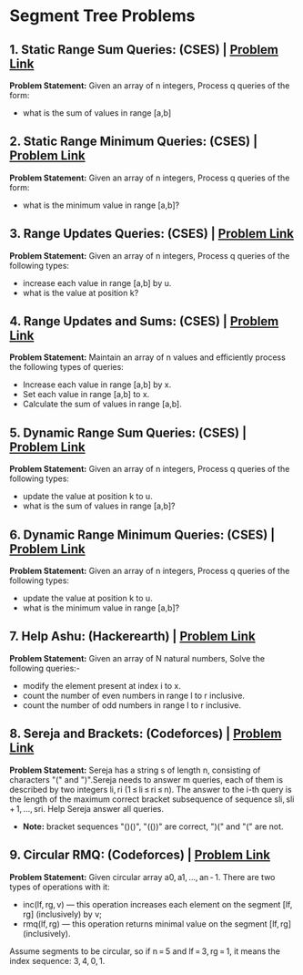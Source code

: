 # Segment Tree Problems

## 1. Static Range Sum Queries: (CSES) | [Problem Link](https://cses.fi/problemset/task/1646)  
**Problem Statement:** Given an array of n integers, Process q queries of the form: 
 - what is the sum of values in range [a,b]

## 2. Static Range Minimum Queries: (CSES) | [Problem Link](https://cses.fi/problemset/task/1647) 
**Problem Statement:** Given an array of n integers, Process q queries of the form: 
 - what is the minimum value in range [a,b]?

## 3. Range Updates Queries: (CSES) | [Problem Link](https://cses.fi/problemset/task/1651) 
**Problem Statement:** Given an array of n integers, Process q queries of the following types:
 - increase each value in range [a,b] by u.
 - what is the value at position k?

## 4. Range Updates and Sums: (CSES) | [Problem Link](https://cses.fi/problemset/task/1735) 
**Problem Statement:** Maintain an array of n values and efficiently process the following types of queries:
 - Increase each value in range [a,b] by x.
 - Set each value in range [a,b] to x.
 - Calculate the sum of values in range [a,b].

## 5. Dynamic Range Sum Queries: (CSES) | [Problem Link](https://cses.fi/problemset/task/1648) 
**Problem Statement:** Given an array of n integers, Process q queries of the following types:
 - update the value at position k to u.
 - what is the sum of values in range [a,b]?

## 6. Dynamic Range Minimum Queries: (CSES) | [Problem Link](https://cses.fi/problemset/task/1649) 
**Problem Statement:** Given an array of n integers, Process q queries of the following types:
 - update the value at position k to u.
 - what is the minimum value in range [a,b]?

## 7. Help Ashu: (Hackerearth) | [Problem Link](https://www.hackerearth.com/practice/data-structures/advanced-data-structures/fenwick-binary-indexed-trees/practice-problems/algorithm/help-ashu-1/) 
**Problem Statement:** Given an array of N natural numbers, Solve the following queries:-
 - modify the element present at index i to x.
 - count the number of even numbers in range l to r inclusive.
 - count the number of odd numbers in range l to r inclusive.

## 8. Sereja and Brackets: (Codeforces) | [Problem Link](https://codeforces.com/contest/380/problem/C) 
**Problem Statement:** Sereja has a string s of length n, consisting of characters "(" and ")".Sereja needs to answer m queries, each of them is described by two integers li, ri (1 ≤ li ≤ ri ≤ n). The answer to the i-th query is the length of the maximum correct bracket subsequence of sequence sli, sli + 1, ..., sri. Help Sereja answer all queries.
 - **Note:**  bracket sequences "()()", "(())" are correct, ")(" and "(" are not.

## 9. Circular RMQ: (Codeforces) | [Problem Link](https://codeforces.com/contest/52/problem/C) 
**Problem Statement:** Given circular array a0, a1, ..., an - 1. There are two types of operations with it:
 - inc(lf, rg, v) — this operation increases each element on the segment [lf, rg] (inclusively) by v;
 - rmq(lf, rg) — this operation returns minimal value on the segment [lf, rg] (inclusively).

Assume segments to be circular, so if n = 5 and lf = 3, rg = 1, it means the index sequence: 3, 4, 0, 1.
